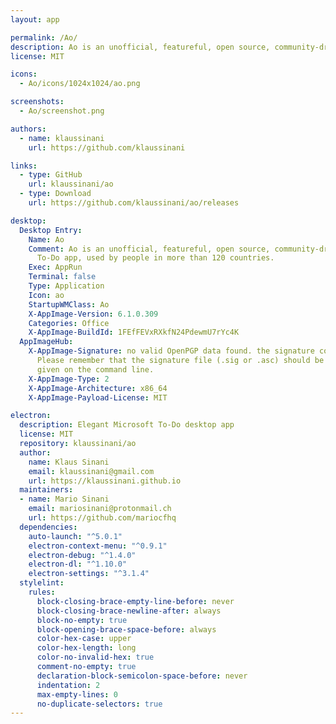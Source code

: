 ```yaml
---
layout: app

permalink: /Ao/
description: Ao is an unofficial, featureful, open source, community-driven, free Microsoft To-Do app, used by people in more than 120 countries.
license: MIT

icons:
  - Ao/icons/1024x1024/ao.png

screenshots:
  - Ao/screenshot.png

authors:
  - name: klaussinani
    url: https://github.com/klaussinani

links:
  - type: GitHub
    url: klaussinani/ao
  - type: Download
    url: https://github.com/klaussinani/ao/releases

desktop:
  Desktop Entry:
    Name: Ao
    Comment: Ao is an unofficial, featureful, open source, community-driven, free Microsoft
      To-Do app, used by people in more than 120 countries.
    Exec: AppRun
    Terminal: false
    Type: Application
    Icon: ao
    StartupWMClass: Ao
    X-AppImage-Version: 6.1.0.309
    Categories: Office
    X-AppImage-BuildId: 1FEfFEVxRXkfN24PdewmU7rYc4K
  AppImageHub:
    X-AppImage-Signature: no valid OpenPGP data found. the signature could not be verified.
      Please remember that the signature file (.sig or .asc) should be the first file
      given on the command line.
    X-AppImage-Type: 2
    X-AppImage-Architecture: x86_64
    X-AppImage-Payload-License: MIT

electron:
  description: Elegant Microsoft To-Do desktop app
  license: MIT
  repository: klaussinani/ao
  author:
    name: Klaus Sinani
    email: klaussinani@gmail.com
    url: https://klaussinani.github.io
  maintainers:
  - name: Mario Sinani
    email: mariosinani@protonmail.ch
    url: https://github.com/mariocfhq
  dependencies:
    auto-launch: "^5.0.1"
    electron-context-menu: "^0.9.1"
    electron-debug: "^1.4.0"
    electron-dl: "^1.10.0"
    electron-settings: "^3.1.4"
  stylelint:
    rules:
      block-closing-brace-empty-line-before: never
      block-closing-brace-newline-after: always
      block-no-empty: true
      block-opening-brace-space-before: always
      color-hex-case: upper
      color-hex-length: long
      color-no-invalid-hex: true
      comment-no-empty: true
      declaration-block-semicolon-space-before: never
      indentation: 2
      max-empty-lines: 0
      no-duplicate-selectors: true
---
```

